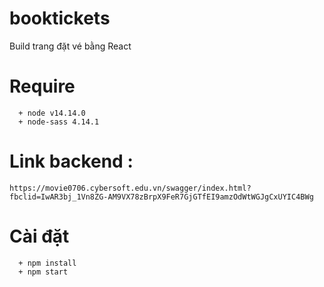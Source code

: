 # booktickets
Build trang đặt vé bằng React

# Require
```
  + node v14.14.0
  + node-sass 4.14.1
```
# Link backend :
``` https://movie0706.cybersoft.edu.vn/swagger/index.html?fbclid=IwAR3bj_1Vn8ZG-AM9VX78zBrpX9FeR7GjGTfEI9amzOdWtWGJgCxUYIC4BWg ```
# Cài đặt

``` 
  + npm install
  + npm start
 ```
